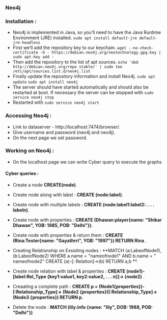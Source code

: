 ### Neo4j
### Installation :
- Neo4j is implemented in Java, so you’ll need to have the Java Runtime Environment (JRE) installed. 
``` sudo apt install default-jre default-jre-headless ```
- First we’ll add the repository key to our keychain.
``` wget --no-check-certificate -O - https://debian.neo4j.org/neotechnology.gpg.key | sudo apt-key add - ```
- Then add the repository to the list of apt sources.
``` echo 'deb http://debian.neo4j.org/repo stable/' | sudo tee /etc/apt/sources.list.d/neo4j.list ```
- Finally update the repository information and install Neo4j.
``` sudo apt update ```
```sudo apt install neo4j ```
- The server should have started automatically and should also be restarted at boot. If necessary the server can be stopped with
``` sudo service neo4j stop ```
- Restarted with
``` sudo service neo4j start ```

### Accessing Neo4j :
- Link to dataserver - http://localhost:7474/browser/.
- Give username and password (neo4j and neo4j).
- On the next page we set password.

### Working on Neo4j :
- On the localhost page we can write Cyber query to execute the graphs

#### Cyber queries :
- Create a node  **CREATE(node)**.

- Create node along with label : **CREATE (node:label)**.

- Create node with multiple labels :  **CREATE (node:label1:label2:. . . . labeln)**.

- Create node with properties : **CREATE (Dhawan:player{name: "Shikar Dhawan", YOB: 1985, POB: "Delhi"})**.

- Create node with properties & return them  : **CREATE (Rina:Tester{name: "Gayathrri", YOB: "1997"}) RETURN Rina** .
- Creating Relationship on Exsisting nodes   : **MATCH (a:LabeofNode1), (b:LabeofNode2) 	WHERE a.name = "nameofnode1" AND b.name = " nameofnode2" 	CREATE (a)-[: Relation]->(b) 	 RETURN a,b **.

- Create node relation with label & properties : **CREATE (node1)-[label:Rel_Type {key1:value1, key2:value2, . . . n}]-> (node2)** .

- Creaating a complete path :  **CREATE p = (Node1{properties})-[:Relationship_Type]->	(Node2 {properties})[:Relationship_Type]->(Node3 {properties})	RETURN p**.

- Delete the node : **MATCH (lily:info {name: "lily", DOB: 1988, POB: "Delhi"})**
